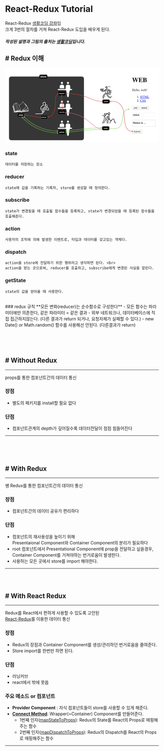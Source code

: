 # React-Redux Tutorial
React-Redux [생활코딩 강좌](https://www.youtube.com/watch?v=fkNdsUVBksw&list=PLuHgQVnccGMDuVdsGtH1_452MtRxALb_7&index=1)임 <br>
크게 3번의 절차를 거쳐 React-Redux 도입을 배우게 된다. <br>
##### 작성된 설명과 그림의 출처는 [생활코딩](https://opentutorials.org/course/1)입니다.

##  # Redux 이해
![redux-map](./assets/images/redux_process.png)<br>
### **state**
    데이터를 저장하는 장소 

### **reducer**
    state에 값을 기록하는 기록자, store를 생성할 때 정의한다.

### **subscribe**
    state가 변경됬을 때 호출될 함수들을 등록하고, state가 변경되었을 때 등록된 함수들을 호출해준다.

### **action**
    사용자의 조작에 의해 발생한 이벤트로, 타입과 데이터를 갖고있는 객체다.

### **dispatch**
    action을 store에 전달하기 위한 행위라고 생각하면 된다. <br>
    action을 받는 곳으로써, reducer를 호출하고, subscribe에게 변경된 사실을 알린다.

### **getState**
    state의 값을 얻어올 때 사용한다.

<br>
### redux 규칙
**모든 변화(reducer)는 순수함수로 구성한다**
- 모든 함수는 파라미터에만 의존한다, 같은 파라미터 = 같은 결과
- 외부 네트워크나, 데이터베이스에 직접 접근하지않는다. (다른 결과가 return 되거나, 요청자체가 실패할 수 있다.)
- new Date() or Math.random() 함수를 사용해선 안된다. (다른결과가 return)




<br><br><br>


## # Without Redux
---

props를 통한 컴포넌트간의 데이터 통신

### **장점** 
- 별도의 패키지를 install할 필요 없다
### **단점**
- 컴포넌트관계의 depth가 깊어질수록 데이터전달이 점점 힘들어진다
---
<br><br><br>

## # With Redux
---
쌩 Redux를 통한 컴포넌트간의 데이터 통신

### **장점**
- 컴포넌트간의 데이터 공유가 편리하다
### **단점**
- 컴포넌트의 재사용성을 높이기 위해<br> Presentaional Component와 Container Component의 분리가 필요하다
- root 컴포넌트에서 Presentational Component에 prop을 전달하고 싶을경우, <br> Container Component를 거쳐야하는 번거로움이 발생한다.
- 사용하는 모든 곳에서 store를 import 해야한다.
---
<br><br>

## # With React Redux
---
Redux를 React에서 편하게 사용할 수 있도록 고안된 <br>
[React-Redux](https://redux.js.org/basics/usage-with-react)를 이용한 데이터 통신
### **장점**
- Redux의 장점과 Container Component를 생성/관리하던 번거로움을 줄여준다.
- Store import를 한번만 하면 된다.
### **단점**
- 러닝커브
- react에서 밖에 못씀

### 주요 메소드 or 컴포넌트
- **Provider Component** : 자식 컴포넌트들이 store를 사용할 수 있게 해준다.
- **[Connect Method](https://gist.github.com/gaearon/1d19088790e70ac32ea636c025ba424e)**: Wrapper(=Container) Component를 만들어준다.
    - 1번째 인자([mapStateToProps](https://react-redux.js.org/using-react-redux/connect-mapstate)): Redux의 State를 React의 Props로 매핑해주는 함수
    - 2번째 인자([mapDispatchToProps](https://react-redux.js.org/using-react-redux/connect-mapdispatch)): Redux의 Dispatch를 React의 Props로 매핑해주는 함수


---
